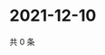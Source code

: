 # 2021-12-10

共 0 条

<!-- BEGIN WEIBO -->
<!-- 最后更新时间 Fri Dec 10 2021 20:18:38 GMT+0800 (China Standard Time) -->

<!-- END WEIBO -->
